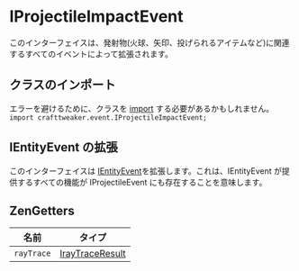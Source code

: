 # IProjectileImpactEvent

このインターフェイスは、発射物(火球、矢印、投げられるアイテムなど)に関連するすべてのイベントによって拡張されます。

## クラスのインポート
エラーを避けるために、クラスを [import](/AdvancedFunctions/Import/) する必要があるかもしれません。  
`import crafttweaker.event.IProjectileImpactEvent;`

## IEntityEvent の拡張
このインターフェイスは [IEntityEvent](/Vanilla/Events/Events/IEntityEvent/)を拡張します。これは、IEntityEvent が提供するすべての機能が IProjectileEvent にも存在することを意味します。

## ZenGetters

| 名前         | タイプ                                                |
| ---------- | -------------------------------------------------- |
| `rayTrace` | [IrayTraceResult](/Vanilla/World/IRayTraceResult/) |

